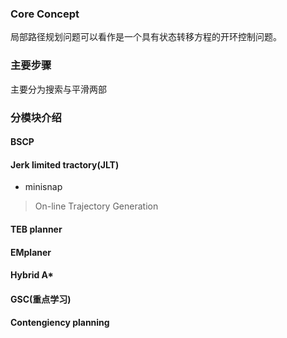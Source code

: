 ### Core Concept
局部路径规划问题可以看作是一个具有状态转移方程的开环控制问题。

### 主要步骤
主要分为搜索与平滑两部



### 分模块介绍
#### BSCP
#### Jerk limited tractory(JLT)
- minisnap
> On-line Trajectory Generation

#### TEB planner
#### EMplaner

#### Hybrid A*

#### GSC(重点学习)

#### Contengiency planning